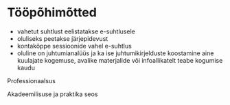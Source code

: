 # Tööpõhimõtted

- vahetut suhtlust eelistatakse e-suhtlusele
- oluliseks peetakse järjepidevust
- kontakõppe sessioonide vahel e-suhtlus
- oluline on juhtumianalüüs ja ka ise juhtumikirjelduste koostamine aine kuulajate kogemuse, avalike materjalide või infoallikatelt teabe kogumise kaudu

Professionaalsus

Akadeemilisuse ja praktika seos
